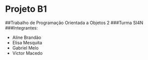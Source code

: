 # Projeto B1

##Trabalho de Programação Orientada a Objetos 2
###Turma SI4N
###Integrantes:
* Aline Brandão
* Elisa Mesquita
* Gabriel Melo
* Victor Macedo

